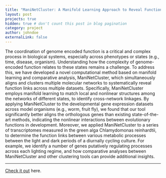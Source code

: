 ```yaml
---
title: "ManiNetCluster: A Manifold Learning Approach to Reveal Functional Linkage Across Multiple Gene Networks"
layout: post
projects: true
hidden: true # don't count this post in blog pagination
category: project
author: johndoe
externalLink: false
---
```


The coordination of genome encoded function is a critical and complex process in biological systems, especially across phenotypes or states (e.g., time, disease, organism). Understanding how the complexity of genome-encoded function relates to these states remains a challenge. To address this, we have developed a novel computational method based on manifold learning and comparative analysis, ManiNetCluster, which simultaneously aligns and clusters multiple molecular networks to systematically reveal function links across multiple datasets. Specifically, ManiNetCluster employs manifold learning to match local and nonlinear structures among the networks of different states, to identify cross-network linkages. By applying ManiNetCluster to the developmental gene expression datasets across model organisms (e.g., worm, fruit fly), we found that our tool significantly better aligns the orthologous genes than existing state-of-the-art methods, indicating the nonlinear interactions between evolutionary functions in development. Moreover, we applied ManiNetCluster to a series of transcriptomes measured in the green alga Chlamydomonas reinhardtii, to determine the function links between various metabolic processes between the light and dark periods of a diurnally cycling culture. For example, we identify a number of genes putatively regulating processes across each lighting regime, and how comparative analyses between ManiNetCluster and other clustering tools can provide additional insights.

---

[Check it out](https://github.com/namtk/ManiNetCluster) here.

